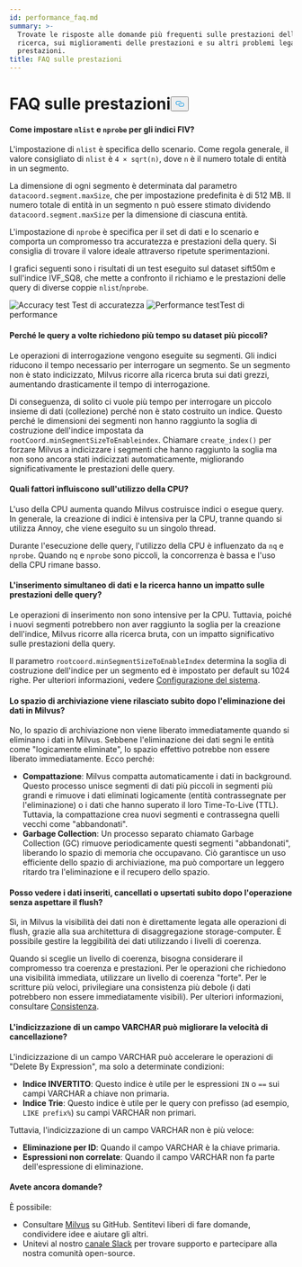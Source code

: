 ```yaml
---
id: performance_faq.md
summary: >-
  Trovate le risposte alle domande più frequenti sulle prestazioni della
  ricerca, sui miglioramenti delle prestazioni e su altri problemi legati alle
  prestazioni.
title: FAQ sulle prestazioni
---
```

<h1 id="Performance-FAQ" class="common-anchor-header">FAQ sulle prestazioni<button data-href="#Performance-FAQ" class="anchor-icon" translate="no">
      <svg translate="no"
        aria-hidden="true"
        focusable="false"
        height="20"
        version="1.1"
        viewBox="0 0 16 16"
        width="16"
      >
        <path
          fill="#0092E4"
          fill-rule="evenodd"
          d="M4 9h1v1H4c-1.5 0-3-1.69-3-3.5S2.55 3 4 3h4c1.45 0 3 1.69 3 3.5 0 1.41-.91 2.72-2 3.25V8.59c.58-.45 1-1.27 1-2.09C10 5.22 8.98 4 8 4H4c-.98 0-2 1.22-2 2.5S3 9 4 9zm9-3h-1v1h1c1 0 2 1.22 2 2.5S13.98 12 13 12H9c-.98 0-2-1.22-2-2.5 0-.83.42-1.64 1-2.09V6.25c-1.09.53-2 1.84-2 3.25C6 11.31 7.55 13 9 13h4c1.45 0 3-1.69 3-3.5S14.5 6 13 6z"
        ></path>
      </svg>
    </button></h1><h4 id="How-to-set-nlist-and-nprobe-for-IVF-indexes" class="common-anchor-header">Come impostare <code translate="no">nlist</code> e <code translate="no">nprobe</code> per gli indici FIV?</h4><p>L'impostazione di <code translate="no">nlist</code> è specifica dello scenario. Come regola generale, il valore consigliato di <code translate="no">nlist</code> è <code translate="no">4 × sqrt(n)</code>, dove <code translate="no">n</code> è il numero totale di entità in un segmento.</p>
<p>La dimensione di ogni segmento è determinata dal parametro <code translate="no">datacoord.segment.maxSize</code>, che per impostazione predefinita è di 512 MB. Il numero totale di entità in un segmento n può essere stimato dividendo <code translate="no">datacoord.segment.maxSize</code> per la dimensione di ciascuna entità.</p>
<p>L'impostazione di <code translate="no">nprobe</code> è specifica per il set di dati e lo scenario e comporta un compromesso tra accuratezza e prestazioni della query. Si consiglia di trovare il valore ideale attraverso ripetute sperimentazioni.</p>
<p>I grafici seguenti sono i risultati di un test eseguito sul dataset sift50m e sull'indice IVF_SQ8, che mette a confronto il richiamo e le prestazioni delle query di diverse coppie <code translate="no">nlist</code>/<code translate="no">nprobe</code>.</p>
<p>
  
   <span class="img-wrapper"> <img translate="no" src="/docs/v2.5.x/assets/accuracy_nlist_nprobe.png" alt="Accuracy test" class="doc-image" id="accuracy-test" />
   </span> <span class="img-wrapper"> <span>Test di accuratezza</span> </span> <span class="img-wrapper"> <img translate="no" src="/docs/v2.5.x/assets/performance_nlist_nprobe.png" alt="Performance test" class="doc-image" id="performance-test" /><span>Test di performance</span> </span></p>
<h4 id="Why-do-queries-sometimes-take-longer-on-smaller-datasets" class="common-anchor-header">Perché le query a volte richiedono più tempo su dataset più piccoli?</h4><p>Le operazioni di interrogazione vengono eseguite su segmenti. Gli indici riducono il tempo necessario per interrogare un segmento. Se un segmento non è stato indicizzato, Milvus ricorre alla ricerca bruta sui dati grezzi, aumentando drasticamente il tempo di interrogazione.</p>
<p>Di conseguenza, di solito ci vuole più tempo per interrogare un piccolo insieme di dati (collezione) perché non è stato costruito un indice. Questo perché le dimensioni dei segmenti non hanno raggiunto la soglia di costruzione dell'indice impostata da <code translate="no">rootCoord.minSegmentSizeToEnableindex</code>. Chiamare <code translate="no">create_index()</code> per forzare Milvus a indicizzare i segmenti che hanno raggiunto la soglia ma non sono ancora stati indicizzati automaticamente, migliorando significativamente le prestazioni delle query.</p>
<h4 id="What-factors-impact-CPU-usage" class="common-anchor-header">Quali fattori influiscono sull'utilizzo della CPU?</h4><p>L'uso della CPU aumenta quando Milvus costruisce indici o esegue query. In generale, la creazione di indici è intensiva per la CPU, tranne quando si utilizza Annoy, che viene eseguito su un singolo thread.</p>
<p>Durante l'esecuzione delle query, l'utilizzo della CPU è influenzato da <code translate="no">nq</code> e <code translate="no">nprobe</code>. Quando <code translate="no">nq</code> e <code translate="no">nprobe</code> sono piccoli, la concorrenza è bassa e l'uso della CPU rimane basso.</p>
<h4 id="Does-simultaneously-inserting-data-and-searching-impact-query-performance" class="common-anchor-header">L'inserimento simultaneo di dati e la ricerca hanno un impatto sulle prestazioni delle query?</h4><p>Le operazioni di inserimento non sono intensive per la CPU. Tuttavia, poiché i nuovi segmenti potrebbero non aver raggiunto la soglia per la creazione dell'indice, Milvus ricorre alla ricerca bruta, con un impatto significativo sulle prestazioni della query.</p>
<p>Il parametro <code translate="no">rootcoord.minSegmentSizeToEnableIndex</code> determina la soglia di costruzione dell'indice per un segmento ed è impostato per default su 1024 righe. Per ulteriori informazioni, vedere <a href="/docs/it/system_configuration.md">Configurazione del sistema</a>.</p>
<h4 id="Is-storage-space-released-right-after-data-deletion-in-Milvus" class="common-anchor-header">Lo spazio di archiviazione viene rilasciato subito dopo l'eliminazione dei dati in Milvus?</h4><p>No, lo spazio di archiviazione non viene liberato immediatamente quando si eliminano i dati in Milvus. Sebbene l'eliminazione dei dati segni le entità come "logicamente eliminate", lo spazio effettivo potrebbe non essere liberato immediatamente. Ecco perché:</p>
<ul>
<li><strong>Compattazione</strong>: Milvus compatta automaticamente i dati in background. Questo processo unisce segmenti di dati più piccoli in segmenti più grandi e rimuove i dati eliminati logicamente (entità contrassegnate per l'eliminazione) o i dati che hanno superato il loro Time-To-Live (TTL). Tuttavia, la compattazione crea nuovi segmenti e contrassegna quelli vecchi come "abbandonati".</li>
<li><strong>Garbage Collection</strong>: Un processo separato chiamato Garbage Collection (GC) rimuove periodicamente questi segmenti "abbandonati", liberando lo spazio di memoria che occupavano. Ciò garantisce un uso efficiente dello spazio di archiviazione, ma può comportare un leggero ritardo tra l'eliminazione e il recupero dello spazio.</li>
</ul>
<h4 id="Can-I-see-inserted-deleted-or-upserted-data-immediately-after-the-operation-without-waiting-for-a-flush" class="common-anchor-header">Posso vedere i dati inseriti, cancellati o upsertati subito dopo l'operazione senza aspettare il flush?</h4><p>Sì, in Milvus la visibilità dei dati non è direttamente legata alle operazioni di flush, grazie alla sua architettura di disaggregazione storage-computer. È possibile gestire la leggibilità dei dati utilizzando i livelli di coerenza.</p>
<p>Quando si sceglie un livello di coerenza, bisogna considerare il compromesso tra coerenza e prestazioni. Per le operazioni che richiedono una visibilità immediata, utilizzare un livello di coerenza "forte". Per le scritture più veloci, privilegiare una consistenza più debole (i dati potrebbero non essere immediatamente visibili). Per ulteriori informazioni, consultare <a href="/docs/it/consistency.md">Consistenza</a>.</p>
<h4 id="Can-indexing-a-VARCHAR-field-improve-deletion-speed" class="common-anchor-header">L'indicizzazione di un campo VARCHAR può migliorare la velocità di cancellazione?</h4><p>L'indicizzazione di un campo VARCHAR può accelerare le operazioni di "Delete By Expression", ma solo a determinate condizioni:</p>
<ul>
<li><strong>Indice INVERTITO</strong>: Questo indice è utile per le espressioni <code translate="no">IN</code> o <code translate="no">==</code> sui campi VARCHAR a chiave non primaria.</li>
<li><strong>Indice Trie</strong>: Questo indice è utile per le query con prefisso (ad esempio, <code translate="no">LIKE prefix%</code>) su campi VARCHAR non primari.</li>
</ul>
<p>Tuttavia, l'indicizzazione di un campo VARCHAR non è più veloce:</p>
<ul>
<li><strong>Eliminazione per ID</strong>: Quando il campo VARCHAR è la chiave primaria.</li>
<li><strong>Espressioni non correlate</strong>: Quando il campo VARCHAR non fa parte dell'espressione di eliminazione.</li>
</ul>
<h4 id="Still-have-questions" class="common-anchor-header">Avete ancora domande?</h4><p>È possibile:</p>
<ul>
<li>Consultare <a href="https://github.com/milvus-io/milvus/issues">Milvus</a> su GitHub. Sentitevi liberi di fare domande, condividere idee e aiutare gli altri.</li>
<li>Unitevi al nostro <a href="https://join.slack.com/t/milvusio/shared_invite/enQtNzY1OTQ0NDI3NjMzLWNmYmM1NmNjOTQ5MGI5NDhhYmRhMGU5M2NhNzhhMDMzY2MzNDdlYjM5ODQ5MmE3ODFlYzU3YjJkNmVlNDQ2ZTk">canale Slack</a> per trovare supporto e partecipare alla nostra comunità open-source.</li>
</ul>
